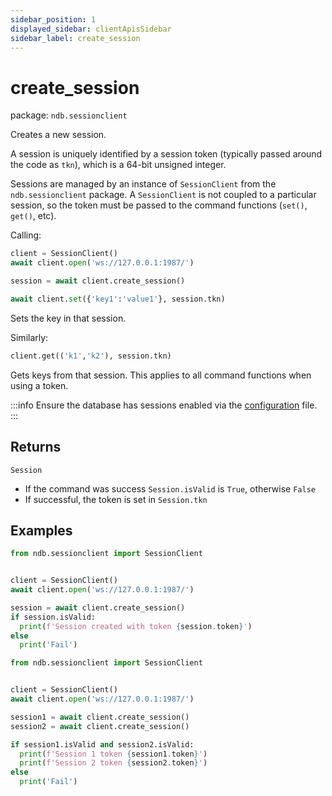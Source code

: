```yaml
---
sidebar_position: 1
displayed_sidebar: clientApisSidebar
sidebar_label: create_session
---
```


# create_session

package: `ndb.sessionclient`

Creates a new session.

A session is uniquely identified by a session token (typically passed around the code as `tkn`), which is a 64-bit unsigned integer.

Sessions are managed by an instance of `SessionClient` from the `ndb.sessionclient` package. A `SessionClient` is not coupled to a particular session, so the token must be passed to the command functions (`set()`, `get()`, etc).

Calling: 

```py
client = SessionClient()
await client.open('ws://127.0.0.1:1987/')

session = await client.create_session()

await client.set({'key1':'value1'}, session.tkn)
```

Sets the key in that session.

Similarly:

```py
client.get(('k1','k2'), session.tkn)
```

Gets keys from that session. This applies to all command functions when using a token.

:::info
Ensure the database has sessions enabled via the [configuration](../../../home/config) file.
:::


## Returns

`Session`
- If the command was success `Session.isValid` is `True`, otherwise `False`
- If successful, the token is set in `Session.tkn`


## Examples


```py title='Create a session'
from ndb.sessionclient import SessionClient


client = SessionClient()
await client.open('ws://127.0.0.1:1987/')

session = await client.create_session()
if session.isValid:
  print(f'Session created with token {session.token}')
else
  print('Fail')
```


```py title='Create multiple sessions'
from ndb.sessionclient import SessionClient


client = SessionClient()
await client.open('ws://127.0.0.1:1987/')

session1 = await client.create_session()
session2 = await client.create_session()

if session1.isValid and session2.isValid:
  print(f'Session 1 token {session1.token}')
  print(f'Session 2 token {session2.token}')
else
  print('Fail')
```